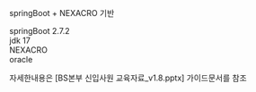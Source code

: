 springBoot + NEXACRO 기반

springBoot 2.7.2 </br>
jdk 17 </br>
NEXACRO </br>
oracle

자세한내용은 [BS본부 신입사원 교육자료_v1.8.pptx] 가이드문서를 참조
